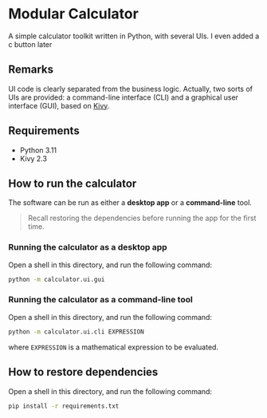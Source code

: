# Modular Calculator

A simple calculator toolkit written in Python, with several UIs.
I even added a c button later

## Remarks

UI code is clearly separated from the business logic. 
Actually, two sorts of UIs are provided: a command-line interface (CLI) and a graphical user interface (GUI), 
based on [Kivy](https://kivy.org/).

## Requirements

- Python 3.11
- Kivy 2.3

## How to run the calculator

The software can be run as either a __desktop app__ or a __command-line__ tool.

> Recall restoring the dependencies before running the app for the first time.

### Running the calculator as a desktop app

Open a shell in this directory, and run the following command:

```bash
python -m calculator.ui.gui
```

### Running the calculator as a command-line tool

Open a shell in this directory, and run the following command:

```bash
python -m calculator.ui.cli EXPRESSION
```

where `EXPRESSION` is a mathematical expression to be evaluated.


## How to restore dependencies

Open a shell in this directory, and run the following command:

```bash
pip install -r requirements.txt
```
